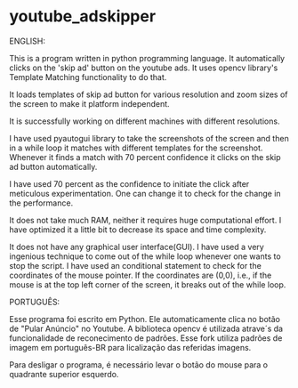 # youtube_adskipper

ENGLISH:

This is a program written in python programming language. It automatically clicks on the 'skip ad' button on the youtube ads. It uses opencv library's Template Matching functionality to do that.

It loads templates of skip ad button for various resolution and zoom sizes of the screen to make it platform independent.

It is successfully working on different machines with different resolutions.

I have used pyautogui library to take the screenshots of the screen and then in a while loop it matches with different templates for the screenshot. Whenever it finds a match with 70 percent confidence it clicks on the skip ad button automatically.

I have used 70 percent as the confidence to initiate the click after meticulous experimentation. One can change it to check for the change in the performance.

It does not take much RAM, neither it requires huge computational effort. I have optimized it a little bit to decrease its space and time complexity.

It does not have any graphical user interface(GUI). I have used a very ingenious technique to come out of the while loop whenever one wants to stop the script. I have used an conditional statement to check for the coordinates of the mouse pointer. If the coordinates are (0,0), i.e., if the mouse is at the top left corner of the screen, it breaks out of the while loop.



PORTUGUÊS:

Esse programa foi escrito em Python. Ele automaticamente clica no botão de "Pular Anúncio" no Youtube. A biblioteca opencv é utilizada atrave´s da funcionalidade de reconecimento de padrões. Esse fork utiliza padrões de imagem em português-BR para licalização das referidas imagens.

Para desligar o programa, é necessário levar o botão do mouse para o quadrante superior esquerdo.
